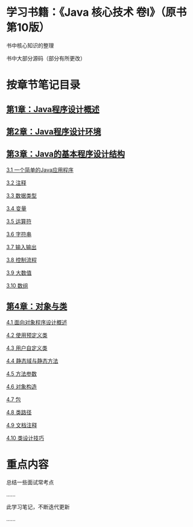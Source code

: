 # 学习书籍：《Java 核心技术 卷Ⅰ》（原书第10版）

书中核心知识的整理

书中大部分源码（部分有所更改）

# 按章节笔记目录

## [第1章：Java程序设计概述](/learning_notes/第1章：Java程序设计概述.md)

## [第2章：Java程序设计环境](/learning_notes/第2章：Java程序设计环境.md)

## [第3章：Java的基本程序设计结构](/learning_notes/第3章：Java的基本程序设计结构.md)

[3.1 一个简单的Java应用程序](/learning_notes/第3章：Java的基本程序设计结构.md#31-一个简单的Java应用程序)

[3.2 注释](/learning_notes/第3章：Java的基本程序设计结构.md#32-注释)

[3.3 数据类型](/learning_notes/第3章：Java的基本程序设计结构.md#33-数据类型)

[3.4 变量](/learning_notes/第3章：Java的基本程序设计结构.md#34-变量)

[3.5 运算符](/learning_notes/第3章：Java的基本程序设计结构.md#35-运算符)

[3.6 字符串](/learning_notes/第3章：Java的基本程序设计结构.md#36-字符串)

[3.7 输入输出](/learning_notes/第3章：Java的基本程序设计结构.md#37-输入输出)

[3.8 控制流程](/learning_notes/第3章：Java的基本程序设计结构.md#38-控制流程)

[3.9 大数值](/learning_notes/第3章：Java的基本程序设计结构.md#39-大数值)

[3.10 数组](/learning_notes/第3章：Java的基本程序设计结构.md#310-数组)

## [第4章：对象与类](/learning_notes/第4章：对象与类.md)

[4.1 面向对象程序设计概述](/learning_notes/第4章：对象与类.md#41-面向对象程序设计概述)

[4.2 使用预定义类](/learning_notes/第4章：对象与类.md#42-使用预定义类)

[4.3 用户自定义类](/learning_notes/第4章：对象与类.md#43-用户自定义类)

[4.4 静态域与静态方法](/learning_notes/第4章：对象与类.md#44-静态域与静态方法)

[4.5 方法参数](/learning_notes/第4章：对象与类.md#45-方法参数)

[4.6 对象构造](/learning_notes/第4章：对象与类.md#46-对象构造)

[4.7 包](/learning_notes/第4章：对象与类.md#47-包)

[4.8 类路径](/learning_notes/第4章：对象与类.md#48-类路径)

[4.9 文档注释](/learning_notes/第4章：对象与类.md#49-文档注释)

[4.10 类设计技巧](/learning_notes/第4章：对象与类.md#410-类设计技巧)


# 重点内容

总结一些面试常考点

......

此学习笔记，不断迭代更新

......
